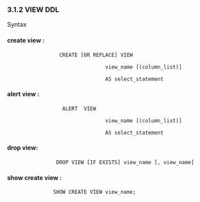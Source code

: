 ### 3.1.2 VIEW DDL

Syntax

#### create view : 

```
                 CREATE [OR REPLACE] VIEW

                                view_name [(column_list)]

                                AS select_statement
```

#### alert view :

```
                  ALERT  VIEW

                                view_name [(column_list)]

                                AS select_statement
```

#### drop view:

```
                DROP VIEW [IF EXISTS] view_name [, view_name]
```

#### show create view :

```
               SHOW CREATE VIEW view_name;
```

